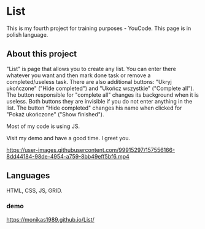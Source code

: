 # List
This is my fourth project for training purposes - YouCode. This page is in polish language. 
## About this project
"List" is page that allows you to create any list. You can enter there whatever you want and then mark done task or remove a completed/useless task.
There are also additional buttons: "Ukryj ukończone" ("Hide completed") and "Ukończ wszystkie" ("Complete all"). The button responsible for "complete all"
changes its background when it is useless. Both buttons they are invisible if you do not enter anything in the list. The button "Hide completed" changes his name when clicked for "Pokaż ukończone" ("Show finished"). 


Most of my code is using JS. 

Visit my demo and have a good time. I greet you.

https://user-images.githubusercontent.com/99915297/157556166-8dd44184-98de-4954-a759-8bb49eff5bf6.mp4


    
## Languages
HTML, CSS, JS, GRID.
### demo
https://monikas1989.github.io/List/
